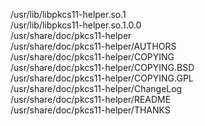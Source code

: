 /usr/lib/libpkcs11-helper.so.1  
/usr/lib/libpkcs11-helper.so.1.0.0  
/usr/share/doc/pkcs11-helper  
/usr/share/doc/pkcs11-helper/AUTHORS  
/usr/share/doc/pkcs11-helper/COPYING  
/usr/share/doc/pkcs11-helper/COPYING.BSD  
/usr/share/doc/pkcs11-helper/COPYING.GPL  
/usr/share/doc/pkcs11-helper/ChangeLog  
/usr/share/doc/pkcs11-helper/README  
/usr/share/doc/pkcs11-helper/THANKS  

